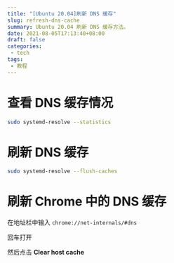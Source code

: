 ```yaml
---
title: "[Ubuntu 20.04]刷新 DNS 缓存"
slug: refresh-dns-cache
summary: Ubuntu 20.04 刷新 DNS 缓存方法。
date: 2021-08-05T17:13:40+08:00
draft: false
categories: 
 - tech
tags: 
 - 教程
---
```

# 查看 DNS 缓存情况

```bash
sudo systemd-resolve --statistics
```

# 刷新 DNS 缓存

```bash
sudo systemd-resolve --flush-caches
```

# 刷新 Chrome 中的 DNS 缓存

在地址栏中输入 `chrome://net-internals/#dns`

回车打开

然后点击 **Clear host cache**